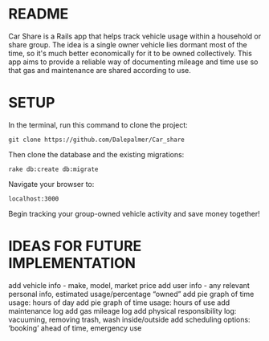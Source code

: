 README
======
Car Share is a Rails app that helps track vehicle usage within a household or share group. The idea is a single owner vehicle lies dormant most of the time, so it's much better economically for it to be owned collectively. This app aims to provide a reliable way of documenting mileage and time use so that gas and maintenance are shared according to use.

SETUP
=====
In the terminal, run this command to clone the project:
```
git clone https://github.com/Dalepalmer/Car_share
```
Then clone the database and the existing migrations:
```
rake db:create db:migrate
```
Navigate your browser to:
```
localhost:3000
```

Begin tracking your group-owned vehicle activity and save money together!


IDEAS FOR FUTURE IMPLEMENTATION
===============================
add vehicle info - make, model, market price
add user info - any relevant personal info, estimated usage/percentage “owned”
add pie graph of time usage: hours of day 
add pie graph of time usage: hours of use
add maintenance log
add gas mileage log
add physical responsibility log: vacuuming, removing trash, wash inside/outside
add scheduling options: ‘booking’ ahead of time, emergency use

